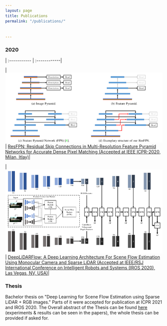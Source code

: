 ```yaml
---
layout: page
title: Publications
permalink: "/publications/"


---
```

### 2020
| :----------- | :------------|

|!["ResFPN"](images/resfpn.png) | [ResFPN: Residual Skip Connections in Multi-Resolution Feature Pyramid Networks for Accurate Dense Pixel Matching (Accepted at IEEE ICPR-2020, Milan, Itlay)](https://arxiv.org/abs/2006.12235)|

|!["DeepLiDARFlow"](images/deeplidarflow.png) | [DeepLiDARFlow: A Deep Learning Architecture For Scene Flow Estimation Using Monocular Camera and Sparse LiDAR (Accepted at IEEE/RSJ International Conference on Intelligent Robots and Systems (IROS 2020), Las Vegas, NV, USA)](#)|


### Thesis

Bachelor thesis on "Deep Learning for Scene Flow Estimation using Sparse LiDAR + RGB images." Parts of it were accepted for publication at ICPR 2021 and IROS 2020. The Overall abstract of the Thesis can be found [here](https://drive.google.com/file/d/1vIKs2YXGGWKKpbggl4vKl7d3lCUhjqXM/view?usp=sharing) (experiments & results can be seen in the papers), the whole thesis can be provided if asked for.  
